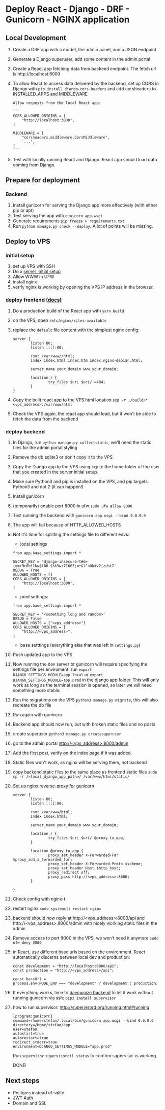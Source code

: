 # Deploy React - Django - DRF - Gunicorn - NGINX application

## Local Development

1.  Create a DRF app with a model, the admin panel, and a JSON endpoint
2.  Generate a Django superuser, add some content in the admin portal
3.  Create a React app fetching data from backend endpoint. The fetch url is
    http://localhost:8000
4.  To allow React to access data delivered by the backend, set up CORS in
    Django with `pip install django-cors-headers` and add corsheaders to
    INSTALLED_APPS and MIDDLEWARE

        Allow requests from the local React app:

        ```
        CORS_ALLOWED_ORIGINS = [
            "http://localhost:3000",
        ]

        MIDDLEWARE = [
            "corsheaders.middleware.CorsMiddleware",
            '...',
        ]
        ```

5.  Test with locally running React and Django. React app should load data
    coming from Django.

## Prepare for deployment

### Backend

1. Install gunicorn for serving the Django app more effectively (with either pip
   or apt)
2. Test serving the app with `gunicorn app.wsgi`
3. Generate requirements `pip freeze > requirements.txt`
4. Run `python manage.py check --deploy`. A lot of points will be missing.

## Deploy to VPS

### initial setup

1. set up VPS with SSH
2. Do a [server initial
   setup](https://www.digitalocean.com/community/tutorials/initial-server-setup-with-ubuntu-22-04)
3. Allow WWW in UFW
4. install nginx
5. verify nginx is working by opening the VPS IP address in the browser.

### deploy frontend [(docs)](https://www.digitalocean.com/community/tutorials/how-to-deploy-a-react-application-with-nginx-on-ubuntu-20-04)

1. Do a production build of the React app with `yarn build`
2. on the VPS, open `/etc/nginx/sites-available`
3. replace the `default` file content with the simplest nginx config:

   ```
   server {
           listen 80;
           listen [::]:80;

           root /var/www//html;
           index index.html index.htm index.nginx-debian.html;

           server_name your_domain www.your_domain;

           location / {
                   try_files $uri $uri/ =404;
           }
   }
   ```

4. Copy the built react app to the VPS html location `scp -r ./build/* <vps_address>:/var/www/html`
5. Check the VPS again, the react app should load, but it won't be able to fetch
   the data from the backend

### deploy backend

1. In Django, run `python manage.py collectstatic`, we'll need the static files
   for the admin portal styling
2. Remove the db.sqlite3 or don't copy it to the VPS
3. Copy the Django app to the VPS using `scp` to the home folder of the user that you created in the server initial setup.
4. Make sure Python3 and pip is installed on the VPS, and pip targets Python3
   and not 2 (it can happen!)
5. Install gunicorn
6. (temporarily) enable port 8000 in ufw `sudo ufw allow 8000`
7. Test running the backend with `gunicorn app.wsgi --bind 0.0.0.0`
8. The app will fail because of HTTP_ALLOWED_HOSTS
9. Not it's time for splitting the settings file to different envs:

   - local settings

   ```
   from app.base_settings import *

   SECRET_KEY = 'django-insecure-t#d=(qmc9c6h!1kw$(80-$%k9wz71603jo*&l^o0k#v2(zuht7'
   DEBUG = True
   ALLOWED_HOSTS = []
   CORS_ALLOWED_ORIGINS = [
       "http://localhost:3000",
   ]
   ```

   - prod settings:

   ```
   from app.base_settings import *

   SECRET_KEY = '<something long and random>'
   DEBUG = False
   ALLOWED_HOSTS = ["<vps_address>"]
   CORS_ALLOWED_ORIGINS = [
       "http://<vps_address>",
   ]
   ```

   - base setttings (everything else that was left in `settings.py`)

10. Push updated app to the VPS
11. Now running the dev server or gunicorn will require specifying the settings
    file per enviroment: run `export DJANGO_SETTINGS_MODULE=app.local` or `export
DJANGO_SETTINGS_MODULE=app.prod` in the django app folder. This will only work as long as the terminal session is opened, so later we will need something more stable.
12. Run the migrations on the VPS `python3 manage.py migrate`, this will also
    recreate the db file
13. Run again with gunicorn
14. Backend app should now run, but with broken static files and no posts
15. create superuser `python3 manage.py createsuperuser`
16. go to the admin portal [http://<vps_address>:8000/admin](http://<vps_address>:8000/admin)
17. Add the first post, verify on the index page if it was added.
18. Static files won't work, as nginx will be serving them, not backend
19. copy backend static files to the same place as frontend static files `sudo
cp -r /<local_django_app_path>/ /var/www/html/static/`
20. [Set up nginx reverse-proxy for
    gunicorn](https://docs.gunicorn.org/en/stable/deploy.html)

    ```
    server {
            listen 80;
            listen [::]:80;

            root /var/www/html;
            index index.html;

            server_name your_domain www.your_domain;

            location / {
                    try_files $uri $uri/ @proxy_to_app;
            }

            location @proxy_to_app {
                    proxy_set_header X-Forwarded-For $proxy_add_x_forwarded_for;
                    proxy_set_header X-Forwarded-Proto $scheme;
                    proxy_set_header Host $http_host;
                    proxy_redirect off;
                    proxy_pass http://<vps_address>:8000;
            }

    }
    ```

21. Check config with nginx-t
22. restart nginx `sudo systemctl restart nginx`
23. backend should now reply at http://<vps_address>:8000/api and
    http://<vps_address>:8000/admin with nicely working static files in the admin
24. Remove access to port 8000 in the VPS, we won't need it anymore `sudo ufw
deny 8000`
25. in React, use different base urls based on the environment. React
    automatically discerns between local dev and production:

    ```
    const development = "http://localhost:8000/api";
    const production = "http://<vps_address>/api";

    const baseUrl =
    process.env.NODE_ENV === "development" ? development : production;
    ```

26. If everything works, time to [daemonize
    backend](https://docs.gunicorn.org/en/stable/deploy.html#supervisor) to let
    it work without running gunicorn via ssh: `pip3 install supervisor`
27. how to run supervisor: http://supervisord.org/running.html#running

    ```
    [program:gunicorn]
    command=/home/stefan/.local/bin/gunicorn app.wsgi --bind 0.0.0.0
    directory=/home/stefan/app
    user=stefan
    autostart=true
    autorestart=true
    redirect_stderr=true
    environment=DJANGO_SETTINGS_MODULE="app.prod"
    ```

    Run `supervisor` `supervisorctl status` to confirm supervisor is working.

    DONE!

## Next steps
- Postgres instead of sqlite
- JWT Auth
- Domain and SSL